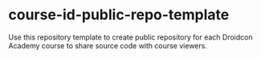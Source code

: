 # course-id-public-repo-template
Use this repository template to create public repository for each Droidcon Academy course to share source code with course viewers.

